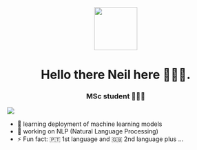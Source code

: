 

<h2 align="center"> <img src="https://raw.githubusercontent.com/nakulbhati/nakulbhati/master/contain/Hi.gif" width="100px" > </h2>

<h1 align="center"> Hello there  Neil here 👨🏾‍💻. </h1>

<h3 align="center">MSc student 👨🏽‍🎓</h3>

![](https://komarev.com/ghpvc/?username=neilfabiaofinal&color=lightgrey)

- 🌱 learning deployment of machine learning models
- 🔭 working on NLP (Natural Language Processing) 
- ⚡ Fun fact: 🇵🇹 1st language and 🇬🇧 2nd language plus ...
<!--
**NeilFabiao/neilfabiao** is a ✨ _special_ ✨ repository because its `README.md` (this file) appears on your GitHub profile.

Here are some ideas to get you started:

- 🔭 I’m currently working on ...
- 🌱 I’m currently learning ...
- 👯 I’m looking to collaborate on ...
- 🤔 I’m looking for help with ...
- 💬 Ask me about ...
- 📫 How to reach me: ...
- 😄 Pronouns: ...
- ⚡ Fun fact: ...
-->

